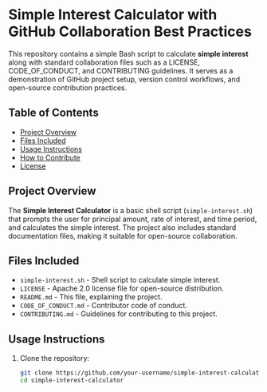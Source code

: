 # Simple Interest Calculator with GitHub Collaboration Best Practices

This repository contains a simple Bash script to calculate **simple interest** along with standard collaboration files such as a LICENSE, CODE_OF_CONDUCT, and CONTRIBUTING guidelines. It serves as a demonstration of GitHub project setup, version control workflows, and open-source contribution practices.

## Table of Contents

- [Project Overview](#project-overview)
- [Files Included](#files-included)
- [Usage Instructions](#usage-instructions)
- [How to Contribute](#how-to-contribute)
- [License](#license)

## Project Overview

The **Simple Interest Calculator** is a basic shell script (`simple-interest.sh`) that prompts the user for principal amount, rate of interest, and time period, and calculates the simple interest. The project also includes standard documentation files, making it suitable for open-source collaboration.

## Files Included

- `simple-interest.sh` - Shell script to calculate simple interest.
- `LICENSE` - Apache 2.0 license file for open-source distribution.
- `README.md` - This file, explaining the project.
- `CODE_OF_CONDUCT.md` - Contributor code of conduct.
- `CONTRIBUTING.md` - Guidelines for contributing to this project.

## Usage Instructions

1. Clone the repository:
   ```bash
   git clone https://github.com/your-username/simple-interest-calculator.git
   cd simple-interest-calculator

